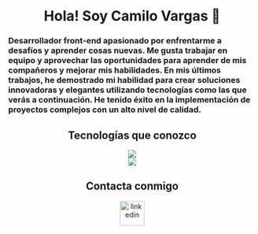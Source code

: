 <h1 align="center">Hola! Soy Camilo Vargas 👋</h1>
<h3>
Desarrollador front-end apasionado por enfrentarme a desafíos y aprender cosas nuevas. Me gusta trabajar en equipo y aprovechar las oportunidades para aprender de mis compañeros y mejorar mis habilidades. En mis últimos trabajos, he demostrado mi habilidad para crear soluciones innovadoras y elegantes utilizando tecnologías como las que verás a continuación. He tenido éxito en la implementación de proyectos complejos con un alto nivel de calidad.
</h3>

<h2 align="center">Tecnologías que conozco</h2>
<div align="center">
  <a href="https://skillicons.dev">
    <img src="https://skillicons.dev/icons?i=react,nextjs,nodejs,nestjs,ts,js,prisma,jest,git,github,gitlab,mongodb,firebase,postman,materialui,tailwind,html,css,vercel,vite,vscode,figma&perline=10" />
  </a>
</div>

<div align="center">
  <img  align="center" src="https://github-readme-stats.anuraghazra1.vercel.app/api/top-langs/?username=cavargasl&theme=dark&hide_border=false&no-bg=true&no-frame=true&langs_count=10"/>
</p>

<h2 align="center">Contacta conmigo</h2>
<p align="center">
  <a href="https://www.linkedin.com/in/cavargasl/" target="_blank">
    <img align="center" src="https://user-images.githubusercontent.com/88904952/234979284-68c11d7f-1acc-4f0c-ac78-044e1037d7b0.png" alt="linkedin" height="50" width="50" />
  </a>
</p>
